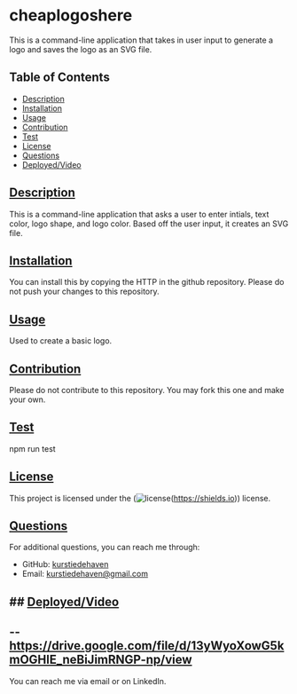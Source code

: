 # cheaplogoshere

This is a command-line application that takes in user input to generate a logo and saves the logo as an SVG file.

## Table of Contents

- [Description](#description)
- [Installation](#installation)
- [Usage](#usage)
- [Contribution](#contribution)
- [Test](#test)
- [License](#license)
- [Questions](#questions)
- [Deployed/Video](#deployed/video)

## [Description](#description)

This is a command-line application that asks a user to enter intials, text color, logo shape, and logo color. Based off the user input, it creates an SVG file.

## [Installation](#installation)

You can install this by copying the HTTP in the github repository. Please do not push your changes to this repository.

## [Usage](#usage)

Used to create a basic logo.

## [Contribution](#contribution)

Please do not contribute to this repository. You may fork this one and make your own.

## [Test](#test)

npm run test

## [License](#license)

This project is licensed under the (![license](https://img.shields.io/badge/license-MIT-blue)(https://shields.io)) license.

## [Questions](#questions)

For additional questions, you can reach me through:

- GitHub: [kurstiedehaven](https://github.com/kurstiedehaven)
- Email: kurstiedehaven@gmail.com

## ## [Deployed/Video](#deployed/video)

## -- https://drive.google.com/file/d/13yWyoXowG5kmOGHlE_neBiJimRNGP-np/view

You can reach me via email or on LinkedIn.
